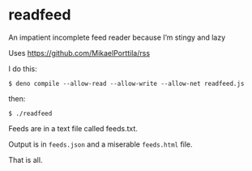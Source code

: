 # readfeed

An impatient incomplete feed reader because I’m stingy and lazy

Uses <https://github.com/MikaelPorttila/rss>

I do this:

```
$ deno compile --allow-read --allow-write --allow-net readfeed.js
```

then:

```
$ ./readfeed      
```

Feeds are in a text file called feeds.txt.

Output is in `feeds.json` and a miserable `feeds.html` file.

That is all. 